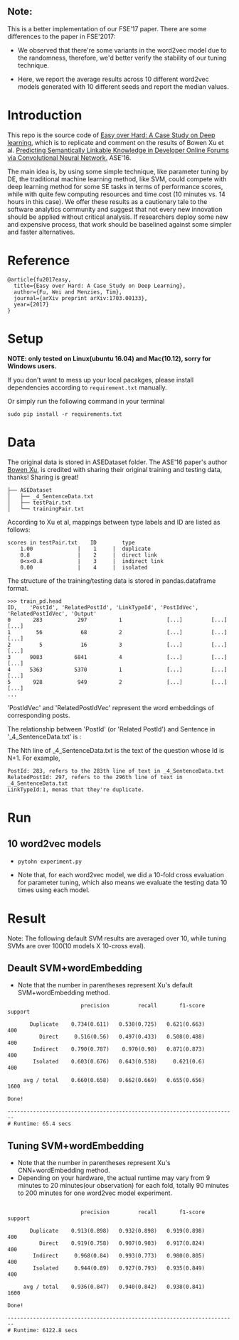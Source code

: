 ## Note:

This is a better implementation of our FSE'17 paper. There are some differences to the paper in FSE'2017:

* We observed that there're some variants in the word2vec model
 due to the randomness, therefore, we'd better verify the stability of 
 our tuning technique.
 
* Here, we report the average results across 10 different word2vec models 
generated with 10 different seeds and report the median values.


# Introduction

This repo is the source code of  [Easy over Hard: A Case Study on Deep learning](https://arxiv.org/abs/1703.00133),
 which is to replicate and comment on the results of
 Bowen Xu et al. [Predicting Semantically Linkable Knowledge in Developer
  Online Forums
 via Convolutional Neural Network.](http://dl.acm.org/citation.cfm?id=2970357) ASE'16.
 
The main idea is, by using some simple technique, like parameter tuning by 
DE, the traditional machine learning method, like SVM, could 
compete with deep learning method for some SE tasks in terms of 
performance scores, while with quite few computing resources and time cost
(10 minutes vs. 14 hours in this case). We offer these results as a cautionary 
tale to the software analytics community and suggest that not every new innovation
 should be applied without critical analysis.
  If researchers deploy some new and expensive process, that work should be 
  baselined against some simpler and faster alternatives.
  
# Reference

```
@article{fu2017easy,
  title={Easy over Hard: A Case Study on Deep Learning},
  author={Fu, Wei and Menzies, Tim},
  journal={arXiv preprint arXiv:1703.00133},
  year={2017}
}
```



# Setup

__NOTE: only tested on Linux(ubuntu 16.04) and Mac(10.12), sorry for Windows users.__

If you don't want to mess up your local pacakges, please install dependencies
according to ```requirement.txt``` manually.

Or simply run the following command in your terminal

```
sudo pip install -r requirements.txt

```

# Data
The original data is stored in ASEDataset folder. 
The ASE'16 paper's author [Bowen Xu](https://github.com/XBWer/ASEDataset), is
credited with sharing their original training and testing data, thanks! Sharing is great!

```
├── ASEDataset
│   ├── _4_SentenceData.txt
│   ├── testPair.txt
│   └── trainingPair.txt

```

According to Xu et al, mappings between type labels and ID are listed as follows:

``` 
scores in testPair.txt    ID	    type
    1.00              |    1     |  duplicate
    0.8               |    2     |  direct link
    0<x<0.8           |    3     |  indirect link
    0.00              |    4     |  isolated
```


The structure of the training/testing data is stored in pandas.dataframe 
format.


```
>>> train_pd.head
ID,    'PostId', 'RelatedPostId', 'LinkTypeId', 'PostIdVec', 'RelatedPostIdVec', 'Output'
0       283           297          1              [...]         [...]              [...]
1        56            68          2              [...]         [...]              [...]
2         5            16          3              [...]         [...]              [...] 
3      9083          6841          4              [...]         [...]              [...]   
4      5363          5370          1              [...]         [...]              [...]  
5       928           949          2              [...]         [...]              [...]  
...
```
'PostIdVec' and 'RelatedPostIdVec' represent the word embeddings of corresponding posts.

The relationship between 'PostId' (or 'Related PostId') and Sentence in 
'_4_SentenceData.txt' is :

The Nth line of _4_SentenceData.txt is the text of the question whose Id is 
N+1. For example,

```
PostId: 283, refers to the 283th line of text in _4_SentenceData.txt 
RelatedPostId: 297, refers to the 296th line of text in _4_SentenceData.txt 
LinkTypeId:1, menas that they're duplicate.
```




# Run

## 10 word2vec models
* ```pytohn experiment.py```

*  Note that, for each word2vec model, we did a 10-fold cross evaluation for parameter tuning, which also means we evaluate the testing data 10 times using each model. 




# Result

Note: The following default SVM results are averaged over 10, while tuning 
SVMs are over 100(10 models X 10-cross eval).

## Deault SVM+wordEmbedding
* Note that the number in parentheses represent Xu's default SVM+wordEmbedding 
method.

```
                       precision         recall       f1-score        support

       Duplicate    0.734(0.611)   0.538(0.725)   0.621(0.663)            400
          Direct     0.516(0.56)   0.497(0.433)   0.508(0.488)            400
        Indirect    0.790(0.787)    0.970(0.98)   0.871(0.873)            400
        Isolated    0.603(0.676)   0.643(0.538)     0.621(0.6)            400

     avg / total    0.660(0.658)   0.662(0.669)   0.655(0.656)           1600

Done!
     
------------------------------------------------------------------------
# Runtime: 65.4 secs

```

## Tuning SVM+wordEmbedding

* Note that the number in parentheses represent Xu's CNN+wordEmbedding method.
* Depending on your hardware, the actual runtime may vary from 9 minutes
 to 20 minutes(our observation) for each fold, totally 90 minutes to 200 
 minutes for one word2vec model experiment.



```

                       precision         recall       f1-score        support

       Duplicate    0.913(0.898)   0.932(0.898)   0.919(0.898)            400
          Direct    0.919(0.758)   0.907(0.903)   0.917(0.824)            400
        Indirect     0.968(0.84)   0.993(0.773)   0.980(0.805)            400
        Isolated     0.944(0.89)   0.927(0.793)   0.935(0.849)            400

     avg / total    0.936(0.847)   0.940(0.842)   0.938(0.841)           1600

Done!

------------------------------------------------------------------------
# Runtime: 6122.8 secs
```

